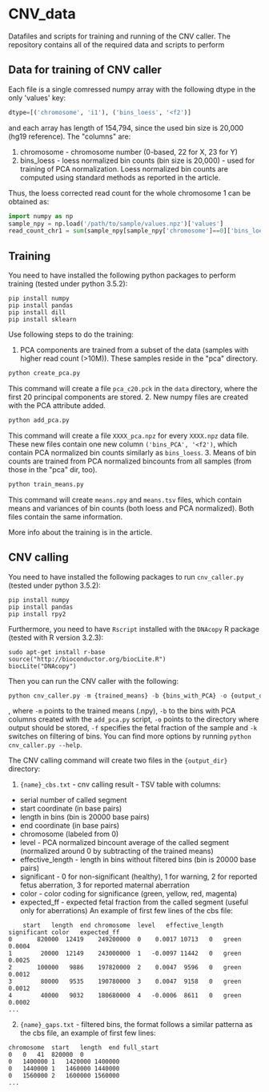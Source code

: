 # CNV_data

Datafiles and scripts for training and running of the CNV caller. The repository contains all of the required data and scripts to perform 

## Data for training of CNV caller

Each file is a single comressed numpy array with the following dtype in the only 'values' key:
```python 
dtype=[('chromosome', 'i1'), ('bins_loess', '<f2')] 
```
and each array has length of 154,794, since the used bin size is 20,000 (hg19 reference). The "columns" are:
1. chromosome - chromosome number (0-based, 22 for X, 23 for Y)
2. bins_loess - loess normalized bin counts (bin size is 20,000) - used for training of PCA normalization. Loess normalized bin counts are computed using standard methods as reported in the article. 

Thus, the loess corrected read count for the whole chromosome 1 can be obtained as:
```python
import numpy as np
sample_npy = np.load('/path/to/sample/values.npz')['values']
read_count_chr1 = sum(sample_npy[sample_npy['chromosome']==0]['bins_loess'])
```

## Training

You need to have installed the following python packages to perform training (tested under python 3.5.2):
```
pip install numpy
pip install pandas
pip install dill
pip install sklearn
```

Use following steps to do the training:
1. PCA components are trained from a subset of the data (samples with higher read count (>10M)). These samples reside in the "pca" directory.
```python 
python create_pca.py
```
This command will create a file `pca_c20.pck` in the `data` directory, where the first 20 principal components are stored. 
2. New numpy files are created with the PCA attribute added.
```python 
python add_pca.py
```
This command will create a file `XXXX_pca.npz` for every `XXXX.npz` data file. These new files contain one new column `('bins_PCA', '<f2')`, which contain PCA normalized bin counts similarly as `bins_loess`.
3. Means of bin counts are trained from PCA normalized bincounts from all samples (from those in the "pca" dir, too). 
```python 
python train_means.py
```
This command will create `means.npy` and `means.tsv` files, which contain means and variances of bin counts (both loess and PCA normalized). Both files contain the same information. 

More info about the training is in the article. 

## CNV calling

You need to have installed the following packages to run `cnv_caller.py` (tested under python 3.5.2):
```
pip install numpy
pip install pandas
pip install rpy2
```

Furthermore, you need to have `Rscript` installed with the `DNAcopy` R package (tested with R version 3.2.3):
```
sudo apt-get install r-base
source("http://bioconductor.org/biocLite.R")
biocLite("DNAcopy")
```

Then you can run the CNV caller with the following:
```python 
python cnv_caller.py -m {trained_means} -b {bins_with_PCA} -o {output_dir} -k -f {fetal_fraction}
```
, where `-m` points to the trained means (.npy), `-b` to the bins with PCA columns created with the `add_pca.py` script, `-o` points to the directory where output should be stored, `-f` specifies the fetal fraction of the sample and `-k` switches on filtering of bins. You can find more options by running `python cnv_caller.py --help`.

The CNV calling command will create two files in the `{output_dir}` directory:
1. `{name}_cbs.txt` - cnv calling result - TSV table with columns: 
 - serial number of called segment
 - start coordinate (in base pairs)
 - length in bins (bin is 20000 base pairs)
 - end coordinate (in base pairs)
 - chromosome (labeled from 0)
 - level - PCA normalized bincount average of the called segment (normalized around 0 by subtracting of the trained means)
 - effective_length - length in bins without filtered bins (bin is 20000 base pairs)
 - significant - 0 for non-significant (healthy), 1 for warning, 2 for reported fetus aberration, 3 for reported maternal aberration
 - color - color coding for significance (green, yellow, red, magenta)
 - expected_ff - expected fetal fraction from the called segment (useful only for aberrations)
An example of first few lines of the cbs file:
```
	start	length	end	chromosome	level	effective_length	significant	color	expected_ff
0	    820000	12419	 249200000	0	 0.0017	10713	0	green	 0.0004
1	     20000	12149	 243000000	1	-0.0097	11442	0	green	 0.0025
2	    100000	 9886	 197820000	2	 0.0047	 9596	0	green	 0.0012
3	     80000	 9535	 190780000	3	 0.0047	 9158	0	green	 0.0012
4	     40000	 9032	 180680000	4	-0.0006	 8611	0	green	 0.0002
...
```
2. `{name}_gaps.txt` - filtered bins, the format follows a similar patterna as the cbs file, an example of first few lines:
```
chromosome	start	length	end	full_start
0	0	41	820000	0
0	1400000	1	1420000	1400000
0	1440000	1	1460000	1440000
0	1560000	2	1600000	1560000
...
```
